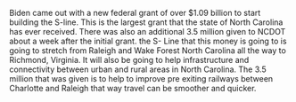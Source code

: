 Biden came out with a new federal grant of over $1.09 billion to start building the S-line. This is the largest grant that the state of North Carolina has ever received. There was also an additional 3.5 million given to NCDOT about a week after the initial grant. the S- Line that this money is going to is going to stretch from Raleigh and Wake Forest North Carolina all the way to Richmond, Virginia. It will also be going to help infrastructure and connectivity between urban and rural areas in North Carolina. The 3.5 million that was given is to help to improve pre exiting railways between Charlotte and Raleigh that way travel can be smoother and quicker.